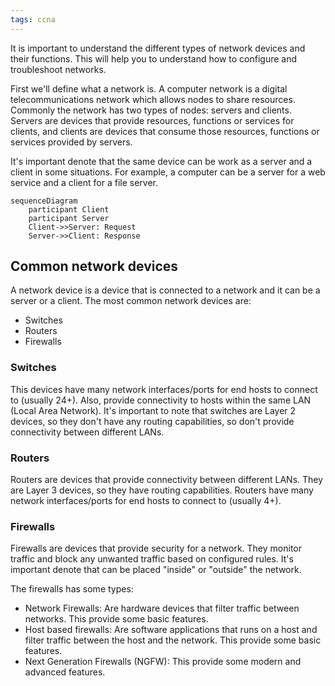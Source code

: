 ```yaml
---
tags: ccna
---
```


It is important to understand the different types of network devices and their functions. This will help you to understand how to configure and troubleshoot networks.

First we'll define what a network is. A computer network is a digital telecommunications network which allows nodes to share resources. Commonly the network has two types of nodes: servers and clients. Servers are devices that provide resources, functions or services for clients, and clients are devices that consume those resources, functions or services provided by servers.

It's important denote that the same device can be work as a server and a client in some situations. For example, a computer can be a server for a web service and a client for a file server.

```mermaid
sequenceDiagram
    participant Client
    participant Server
    Client->>Server: Request
    Server->>Client: Response
```

## Common network devices

A network device is a device that is connected to a network and it can be a server or a client. The most common network devices are:

- Switches
- Routers
- Firewalls

### Switches

This devices have many network interfaces/ports for end hosts to connect to (usually 24+). Also, provide connectivity to hosts within the same LAN (Local Area Network). It's important to note that switches are Layer 2 devices, so they don't have any routing capabilities, so don't provide connectivity between different LANs.

### Routers

Routers are devices that provide connectivity between different LANs. They are Layer 3 devices, so they have routing capabilities. Routers have many network interfaces/ports for end hosts to connect to (usually 4+).

### Firewalls

Firewalls are devices that provide security for a network. They monitor traffic and block any unwanted traffic based on configured rules. It's important denote that can be placed "inside" or "outside" the network.

The firewalls has some types:

- Network Firewalls: Are hardware devices that filter traffic between networks. This provide some basic features.
- Host based firewalls: Are software applications that runs on a host and filter traffic between the host and the network. This provide some basic features.
- Next Generation Firewalls (NGFW): This provide some modern and advanced features.
